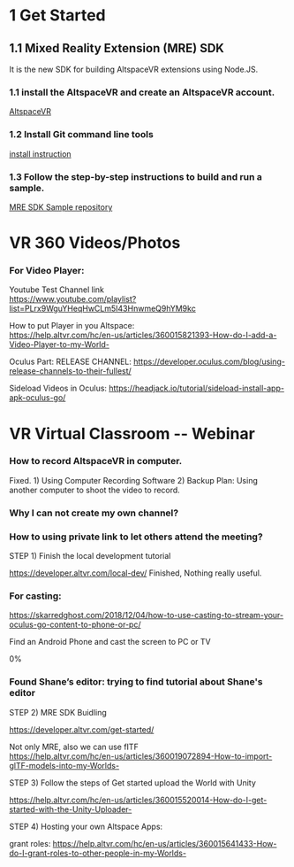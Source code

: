 # 1 Get Started  
  
## 1.1 Mixed Reality Extension (MRE) SDK  
It is the new SDK for building AltspaceVR extensions using Node.JS.  
### 1.1 install the AltspaceVR and create an AltspaceVR account.   
[AltspaceVR](https://altvr.com/)  
### 1.2 Install Git command line tools   
[install instruction](https://git-scm.com/book/en/v2/Getting-Started-Installing-Git)
### 1.3 Follow the step-by-step instructions to build and run a sample.  
[MRE SDK Sample repository](https://github.com/Microsoft/mixed-reality-extension-sdk-samples)  


# VR 360 Videos/Photos  
### For Video Player:

Youtube Test Channel link  
https://www.youtube.com/playlist?list=PLrx9WguYHeqHwCLm5I43HnwmeQ9hYM9kc  
  
How to put Player in you Altspace:  
https://help.altvr.com/hc/en-us/articles/360015821393-How-do-I-add-a-Video-Player-to-my-World-  
   
Oculus Part:
RELEASE CHANNEL:
https://developer.oculus.com/blog/using-release-channels-to-their-fullest/

Sideload Videos in Oculus:
https://headjack.io/tutorial/sideload-install-app-apk-oculus-go/  


# VR Virtual Classroom -- Webinar
 
### How to record AltspaceVR in computer.  

Fixed. 1) Using Computer Recording Software 2) Backup Plan: Using another computer to shoot the video to record. 

### Why I can not create my own channel? 

 
### How to using private link to let others attend the meeting? 

STEP 1) Finish the local development tutorial 

https://developer.altvr.com/local-dev/ 
Finished, Nothing really useful.    
  
### For casting: 

https://skarredghost.com/2018/12/04/how-to-use-casting-to-stream-your-oculus-go-content-to-phone-or-pc/ 



Find an Android Phone and cast the screen to PC or TV 

0% 

 

### Found Shane’s editor:  trying to find tutorial about Shane's editor 


STEP 2) MRE SDK Buidling 

https://developer.altvr.com/get-started/    
  
  Not only MRE, also we can use fITF   
  https://help.altvr.com/hc/en-us/articles/360019072894-How-to-import-glTF-models-into-my-Worlds-

 

STEP 3) Follow the steps of Get started upload the World with Unity 

https://help.altvr.com/hc/en-us/articles/360015520014-How-do-I-get-started-with-the-Unity-Uploader- 

 

 

STEP 4) Hosting your own Altspace Apps: 


grant roles:
https://help.altvr.com/hc/en-us/articles/360015641433-How-do-I-grant-roles-to-other-people-in-my-Worlds-



